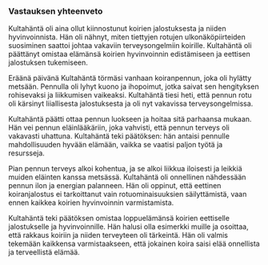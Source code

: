 ### Vastauksen yhteenveto

Kultahäntä oli aina ollut kiinnostunut koirien jalostuksesta ja niiden hyvinvoinnista. Hän oli nähnyt, miten tiettyjen rotujen ulkonäköpiirteiden suosiminen saattoi johtaa vakaviin terveysongelmiin koirille. Kultahäntä oli päättänyt omistaa elämänsä koirien hyvinvoinnin edistämiseen ja eettisen jalostuksen tukemiseen.

Eräänä päivänä Kultahäntä törmäsi vanhaan koiranpennun, joka oli hylätty metsään. Pennulla oli lyhyt kuono ja ihopoimut, jotka saivat sen hengityksen rohisevaksi ja liikkumisen vaikeaksi. Kultahäntä tiesi heti, että pennun rotu oli kärsinyt liiallisesta jalostuksesta ja oli nyt vakavissa terveysongelmissa.

Kultahäntä päätti ottaa pennun luokseen ja hoitaa sitä parhaansa mukaan. Hän vei pennun eläinlääkäriin, joka vahvisti, että pennun terveys oli vakavasti uhattuna. Kultahäntä teki päätöksen: hän antaisi pennulle mahdollisuuden hyvään elämään, vaikka se vaatisi paljon työtä ja resursseja.

Pian pennun terveys alkoi kohentua, ja se alkoi liikkua iloisesti ja leikkiä muiden eläinten kanssa metsässä. Kultahäntä oli onnellinen nähdessään pennun ilon ja energian palanneen. Hän oli oppinut, että eettinen koiranjalostus ei tarkoittanut vain rotuominaisuuksien säilyttämistä, vaan ennen kaikkea koirien hyvinvoinnin varmistamista.

Kultahäntä teki päätöksen omistaa loppuelämänsä koirien eettiselle jalostukselle ja hyvinvoinnille. Hän halusi olla esimerkki muille ja osoittaa, että rakkaus koiriin ja niiden terveyteen oli tärkeintä. Hän oli valmis tekemään kaikkensa varmistaakseen, että jokainen koira saisi elää onnellista ja terveellistä elämää.